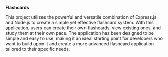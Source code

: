 **Flashcards**

This project utilizes the powerful and versatile combination of Express.js and Node.js to create a simple yet effective flashcard system. With this application, users can create their own flashcards, view existing ones, and study them at their own pace. The application has been designed to be simple and easy to use, making it an ideal starting point for developers who want to build upon it and create a more advanced flashcard application tailored to their specific needs.

